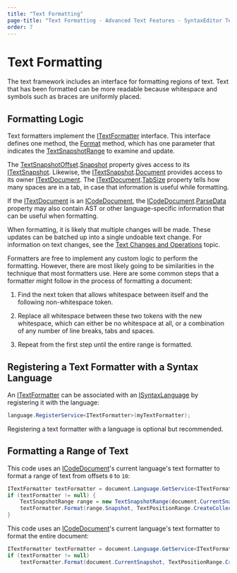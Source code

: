 ```yaml
---
title: "Text Formatting"
page-title: "Text Formatting - Advanced Text Features - SyntaxEditor Text/Parsing Framework"
order: 7
---
```

# Text Formatting

The text framework includes an interface for formatting regions of text. Text that has been formatted can be more readable because whitespace and symbols such as braces are uniformly placed.

## Formatting Logic

Text formatters implement the [ITextFormatter](xref:ActiproSoftware.Text.ITextFormatter) interface.  This interface defines one method, the [Format](xref:ActiproSoftware.Text.ITextFormatter.Format*) method, which has one parameter that indicates the [TextSnapshotRange](xref:ActiproSoftware.Text.TextSnapshotRange) to examine and update.

The [TextSnapshotOffset](xref:ActiproSoftware.Text.TextSnapshotOffset).[Snapshot](xref:ActiproSoftware.Text.TextSnapshotOffset.Snapshot) property gives access to its [ITextSnapshot](xref:ActiproSoftware.Text.ITextSnapshot).  Likewise, the [ITextSnapshot](xref:ActiproSoftware.Text.ITextSnapshot).[Document](xref:ActiproSoftware.Text.ITextSnapshot.Document) provides access to its owner [ITextDocument](xref:ActiproSoftware.Text.ITextDocument).  The [ITextDocument](xref:ActiproSoftware.Text.ITextDocument).[TabSize](xref:ActiproSoftware.Text.ITextDocument.TabSize) property tells how many spaces are in a tab, in case that information is useful while formatting.

If the [ITextDocument](xref:ActiproSoftware.Text.ITextDocument) is an [ICodeDocument](xref:ActiproSoftware.Text.ICodeDocument), the [ICodeDocument](xref:ActiproSoftware.Text.ICodeDocument).[ParseData](xref:ActiproSoftware.Text.ICodeDocument.ParseData) property may also contain AST or other language-specific information that can be useful when formatting.

When formatting, it is likely that multiple changes will be made.  These updates can be batched up into a single undoable text change.  For information on text changes, see the [Text Changes and Operations](../core-text/text-changes.md) topic.

Formatters are free to implement any custom logic to perform the formatting. However, there are most likely going to be similarities in the technique that most formatters use. Here are some common steps that a formatter might follow in the process of formatting a document:

1. Find the next token that allows whitespace between itself and the following non-whitespace token.

1. Replace all whitespace between these two tokens with the new whitespace, which can either be no whitespace at all, or a combination of any number of line breaks, tabs and spaces.

1. Repeat from the first step until the entire range is formatted.

## Registering a Text Formatter with a Syntax Language

An [ITextFormatter](xref:ActiproSoftware.Text.ITextFormatter) can be associated with an [ISyntaxLanguage](xref:ActiproSoftware.Text.ISyntaxLanguage) by registering it with the language:

```csharp
language.RegisterService<ITextFormatter>(myTextFormatter);
```

Registering a text formatter with a language is optional but recommended.

## Formatting a Range of Text

This code uses an [ICodeDocument](xref:ActiproSoftware.Text.ICodeDocument)'s current language's text formatter to format a range of text from offsets `0` to `10`:

```csharp
ITextFormatter textFormatter = document.Language.GetService<ITextFormatter>();
if (textFormatter != null) {
	TextSnapshotRange range = new TextSnapshotRange(document.CurrentSnapshot, 0, 10);
	textFormatter.Format(range.Snapshot, TextPositionRange.CreateCollection(range.PositionRange, false), TextFormatMode.Ranges);
}
```

This code uses an [ICodeDocument](xref:ActiproSoftware.Text.ICodeDocument)'s current language's text formatter to format the entire document:

```csharp
ITextFormatter textFormatter = document.Language.GetService<ITextFormatter>();
if (textFormatter != null)
	textFormatter.Format(document.CurrentSnapshot, TextPositionRange.CreateCollection(document.CurrentSnapshot.SnapshotRange.PositionRange, false), TextFormatMode.All);

```
